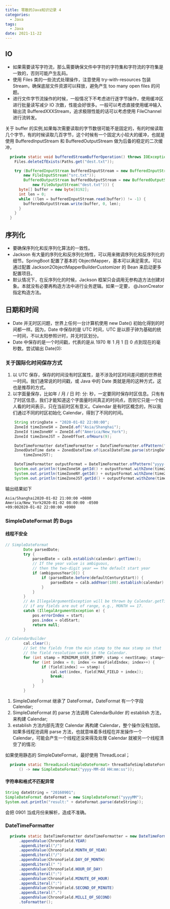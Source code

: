 ```yaml
---
title: 零散的Java知识记录 4
categories:
  - Java
tags:
  - Java
date: 2021-11-22
---
```


## IO

- 如果需要读写字符流，那么需要确保文件中字符的字符集和字符流的字符集是一致的，否则可能产生乱码。
- 使用 Files 类的一些流式处理操作，注意使用 try-with-resources 包装 Stream，确保底层文件资源可以释放，避免产生 too many open files 的问题。
- 进行文件字节流操作的时候，一般情况下不考虑进行逐字节操作，使用缓冲区进行批量读写减少 IO 次数，性能会好很多。一般可以考虑直接使用缓冲输入输出流 BufferedXXXStream，追求极限性能的话可以考虑使用 FileChannel 进行流转发。

关于 buffer 的实例,如果每次需要读取的字节数很可能不是固定的，有的时候读取几个字节，有的时候读取几百字节，这个时候有一个固定大小较大的缓冲，也就是使用 BufferedInputStream 和 BufferedOutputStream 做为后备的稳定的二次缓冲，

```java
  private static void bufferedStreamBufferOperation() throws IOException {
    Files.deleteIfExists(Paths.get("dest.txt"));

    try (BufferedInputStream bufferedInputStream = new BufferedInputStream(
        new FileInputStream("src.txt"));
        BufferedOutputStream bufferedOutputStream = new BufferedOutputStream(
            new FileOutputStream("dest.txt"))) {
      byte[] buffer = new byte[8192];
      int len = 0;
      while ((len = bufferedInputStream.read(buffer)) != -1) {
        bufferedOutputStream.write(buffer, 0, len);
      }
    }
  }

```

## 序列化

- 要确保序列化和反序列化算法的一致性。
- Jackson 有大量的序列化和反序列化特性，可以用来微调序列化和反序列化的细节。SpringBoot 配置了基本的 ObjectMapper，基本可以满足需求。可以通过配置 Jackson2ObjectMapperBuilderCustomizer 的 Bean 来启动更多配置项目。
- 默认情况下，在反序列化的时候，Jackson 框架只会调用无参构造方法创建对象。本就没有必要再构造方法中进行业务逻辑。如果一定要， @JsonCreator 指定构造方法。

## 日期和时间

- Date 并无时区问题，世界上任何一台计算机使用 new Date() 初始化得到的时间都一样。因为，Date 中保存的是 UTC 时间，UTC 是以原子钟为基础的统一时间，不以太阳参照计时，并无时区划分。
- Date 中保存的是一个时间戳，代表的是从 1970 年 1 月 1 日 0 点到现在的毫秒数。尝试输出 Date(0):

### 关于国际化时间保存方式

1. 以 UTC 保存，保存的时间没有时区属性，是不涉及时区时间差问题的世界统一时间。我们通常说的时间戳，或 Java 中的 Date 类就是用的这种方式，这也是推荐的方式。
2. 以字面量保存，比如年 / 月 / 日 时: 分: 秒，一定要同时保存时区信息。只有有了时区信息，我们才能知道这个字面量时间真正的时间点，否则它只是一个给人看的时间表示，只在当前时区有意义。Calendar 是有时区概念的，所以我们通过不同的时区初始化 Calendar，得到了不同的时间。

```java
    String stringDate = "2020-01-02 22:00:00";
    ZoneId timeZoneSH = ZoneId.of("Asia/Shanghai");
    ZoneId timeZoneNY = ZoneId.of("America/New_York");
    ZoneId timeZoneJST = ZoneOffset.ofHours(9);

    DateTimeFormatter dateTimeFormatter = DateTimeFormatter.ofPattern("yyyy-MM-dd HH:mm:ss");
    ZonedDateTime date = ZonedDateTime.of(LocalDateTime.parse(stringDate, dateTimeFormatter),
        timeZoneJST);

    DateTimeFormatter outputFormat = DateTimeFormatter.ofPattern("yyyy-MM-dd HH:mm:ss Z");
    System.out.println(timeZoneSH.getId() + outputFormat.withZone(timeZoneSH).format(date));
    System.out.println(timeZoneNY.getId() + outputFormat.withZone(timeZoneNY).format(date));
    System.out.println(timeZoneJST.getId() + outputFormat.withZone(timeZoneJST).format(date));
```

输出结果如下

```log
Asia/Shanghai2020-01-02 21:00:00 +0800
America/New_York2020-01-02 08:00:00 -0500
+09:002020-01-02 22:00:00 +0900
```

### SimpleDateFormat 的 Bugs

#### 线程不安全

```java
// SimpleDateFormat
        Date parsedDate;
        try {
            parsedDate = calb.establish(calendar).getTime();
            // If the year value is ambiguous,
            // then the two-digit year == the default start year
            if (ambiguousYear[0]) {
                if (parsedDate.before(defaultCenturyStart)) {
                    parsedDate = calb.addYear(100).establish(calendar).getTime();
                }
            }
        }
        // An IllegalArgumentException will be thrown by Calendar.getTime()
        // if any fields are out of range, e.g., MONTH == 17.
        catch (IllegalArgumentException e) {
            pos.errorIndex = start;
            pos.index = oldStart;
            return null;
        }
```

```java
// CalendarBuilder
        cal.clear();
        // Set the fields from the min stamp to the max stamp so that
        // the field resolution works in the Calendar.
        for (int stamp = MINIMUM_USER_STAMP; stamp < nextStamp; stamp++) {
            for (int index = 0; index <= maxFieldIndex; index++) {
                if (field[index] == stamp) {
                    cal.set(index, field[MAX_FIELD + index]);
                    break;
                }
            }
        }

```

1. SimpleDateFormat 继承了 DateFormat，DateFormat 有一个字段 Calendar;
2. SimpleDateFormat 的 parse 方法调用 CalendarBuilder 的 establish 方法，来构建 Calendar;
3. establish 方法内部先清空 Calendar 再构建 Calendar，整个操作没有加锁。
   如果多线程池调用 parse 方法，也就意味着多线程在并发操作一个 Calendar，可能会产生一个线程还没来得及处理 Calendar 就被另一个线程清空了的情况:

如果使用静态的 SimpleDateFormat，最好使用 ThreadLocal；

```java
  private static ThreadLocal<SimpleDateFormat> threadSafeSimpleDateFormat = ThreadLocal.withInitial(
      () -> new SimpleDateFormat("yyyy-MM-dd HH:mm:ss"));
```

#### 字符串和格式不匹配异常

```java
String dateString = "20160901";
SimpleDateFormat dateFormat = new SimpleDateFormat("yyyyMM");
System.out.println("result:" + dateFormat.parse(dateString));
```

会把 0901 当成月份来解析，造成不准确。

### DateTimeFormatter

```java
  private static DateTimeFormatter dateTimeFormatter = new DateTimeFormatterBuilder()
      .appendValue(ChronoField.YEAR)
      .appendLiteral("/")
      .appendValue(ChronoField.MONTH_OF_YEAR)
      .appendLiteral("/")
      .appendValue(ChronoField.DAY_OF_MONTH)
      .appendLiteral(" ")
      .appendValue(ChronoField.HOUR_OF_DAY)
      .appendLiteral(":")
      .appendValue(ChronoField.MINUTE_OF_HOUR)
      .appendLiteral(":")
      .appendValue(ChronoField.SECOND_OF_MINUTE)
      .appendLiteral(".")
      .appendValue(ChronoField.MILLI_OF_SECOND)
      .toFormatter();
```
